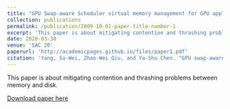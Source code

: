 ```yaml
---
title: "GPU Swap-aware Scheduler virtual memory management for GPU applications"
collection: publications
permalink: /publication/2009-10-01-paper-title-number-1
excerpt: 'This paper is about mitigating contention and thrashing problems between memory and disk.'
date: 2020-03-30
venue: 'SAC 20'
paperurl: 'http://academicpages.github.io/files/paper1.pdf'
citation: 'Yang, Su-Wei, Zhao-Wei Qiu, and Ya-Shu Chen. "GPU swap-aware scheduler: virtual memory management for GPU applications." Proceedings of the 35th Annual ACM Symposium on Applied Computing. 2020.'
---
```

This paper is about mitigating contention and thrashing problems between memory and disk.

[Download paper here](http://academicpages.github.io/files/paper1.pdf)
